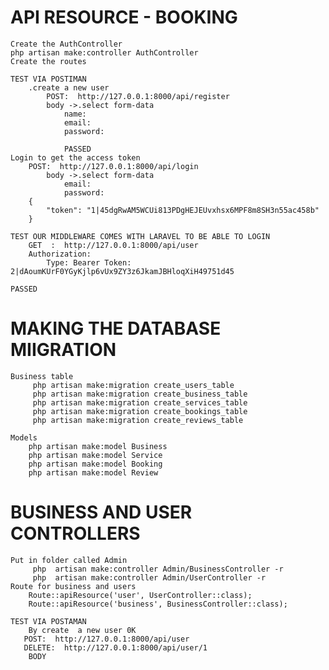 # API RESOURCE - BOOKING
    Create the AuthController
    php artisan make:controller AuthController
    Create the routes

    TEST VIA POSTIMAN 
        .create a new user
            POST:  http://127.0.0.1:8000/api/register
            body ->.select form-data
                name:
                email:
                password:

                PASSED
    Login to get the access token
        POST:  http://127.0.0.1:8000/api/login
            body ->.select form-data
                email:
                password:
        {
            "token": "1|45dgRwAM5WCUi813PDgHEJEUvxhsx6MPF8m8SH3n55ac458b"
        }

    TEST OUR MIDDLEWARE COMES WITH LARAVEL TO BE ABLE TO LOGIN
        GET  :  http://127.0.0.1:8000/api/user
        Authorization:
            Type: Bearer Token: 2|dAoumKUrF0YGyKjlp6vUx9ZY3z6JkamJBHloqXiH49751d45

    PASSED

# MAKING THE DATABASE MIIGRATION
    Business table
         php artisan make:migration create_users_table
         php artisan make:migration create_business_table
         php artisan make:migration create_services_table
         php artisan make:migration create_bookings_table
         php artisan make:migration create_reviews_table

    Models 
        php artisan make:model Business
        php artisan make:model Service
        php artisan make:model Booking
        php artisan make:model Review

# BUSINESS AND USER CONTROLLERS
    Put in folder called Admin
         php  artisan make:controller Admin/BusinessController -r
         php  artisan make:controller Admin/UserController -r   
    Route for business and users
        Route::apiResource('user', UserController::class);
        Route::apiResource('business', BusinessController::class);

    TEST VIA POSTAMAN
        By create  a new user 0K
       POST:  http://127.0.0.1:8000/api/user
       DELETE:  http://127.0.0.1:8000/api/user/1
        BODY
        






















